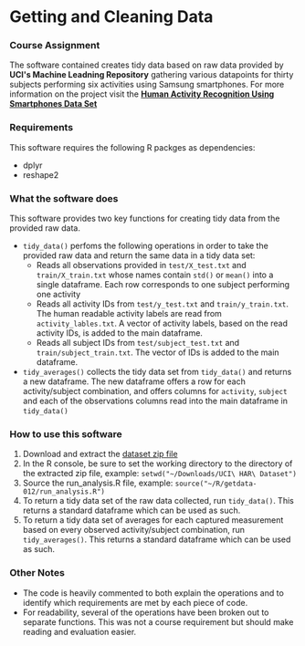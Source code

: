 # Getting and Cleaning Data
### Course Assignment

The software contained creates tidy data based on raw data provided by **UCI's Machine Leadning Repository** gathering various datapoints for thirty subjects performing six activities using Samsung smartphones. For more information on the project visit the [**Human Activity Recognition Using Smartphones Data Set**](http://archive.ics.uci.edu/ml/datasets/Human+Activity+Recognition+Using+Smartphones)

### Requirements
This software requires the following R packges as dependencies:
* dplyr
* reshape2

### What the software does
This software provides two key functions for creating tidy data from the provided raw data.
* `tidy_data()` perfoms the following operations in order to take the provided raw data and return the same data in a tidy data set:
    * Reads all observations provided in `test/X_test.txt` and `train/X_train.txt` whose names contain `std()` or `mean()` into a single dataframe. Each row corresponds to one subject performing one activity
    * Reads all activity IDs from `test/y_test.txt` and `train/y_train.txt`. The human readable activity labels are read from `activity_lables.txt`. A vector of activity labels, based on the read activity IDs, is added to the main dataframe.
    * Reads all subject IDs from `test/subject_test.txt` and `train/subject_train.txt`. The vector of IDs is added to the main dataframe.
* `tidy_averages()` collects the tidy data set from `tidy_data()` and returns a new dataframe. The new dataframe offers a row for each activity/subject combination, and offers columns for `activity`, `subject` and each of the observations columns read into the main dataframe in `tidy_data()`

### How to use this software
1. Download and extract the [dataset zip file](https://d396qusza40orc.cloudfront.net/getdata%2Fprojectfiles%2FUCI%20HAR%20Dataset.zip)
2. In the R console, be sure to set the working directory to the directory of the extracted zip file, example: `setwd("~/Downloads/UCI\ HAR\ Dataset")`
3. Source the run_analysis.R file, example: `source("~/R/getdata-012/run_analysis.R")`
4. To return a tidy data set of the raw data collected, run `tidy_data()`. This returns a standard dataframe which can be used as such.
5. To return a tidy data set of averages for each captured measurement based on every observed activity/subject combination, run `tidy_averages()`. This returns a standard dataframe which can be used as such.

### Other Notes
* The code is heavily commented to both explain the operations and to identify which requirements are met by each piece of code.
* For readability, several of the operations have been broken out to separate functions. This was not a course requirement but should make reading and evaluation easier.